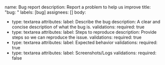 name: Bug report
description: Report a problem to help us improve
title: "bug: "
labels: [bug]
assignees: []
body:
  - type: textarea
    attributes:
      label: Describe the bug
      description: A clear and concise description of what the bug is.
    validations:
      required: true
  - type: textarea
    attributes:
      label: Steps to reproduce
      description: Provide steps so we can reproduce the issue.
    validations:
      required: true
  - type: textarea
    attributes:
      label: Expected behavior
    validations:
      required: true
  - type: textarea
    attributes:
      label: Screenshots/Logs
    validations:
      required: false
